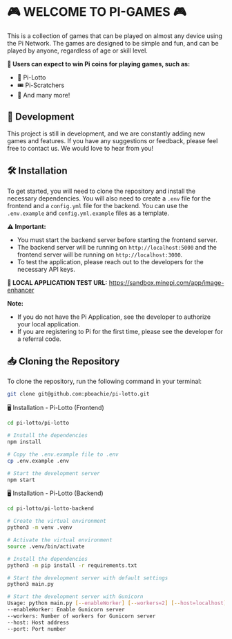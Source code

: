 # 🎮 WELCOME TO PI-GAMES 🎮

This is a collection of games that can be played on almost any device using the Pi Network. The games are designed to be simple and fun, and can be played by anyone, regardless of age or skill level.

**🎉 Users can expect to win Pi coins for playing games, such as:**
- 🎰 Pi-Lotto
- 🎟️ Pi-Scratchers
- 🎲 And many more!

## 🚧 Development

This project is still in development, and we are constantly adding new games and features. If you have any suggestions or feedback, please feel free to contact us. We would love to hear from you!

## 🛠️ Installation

To get started, you will need to clone the repository and install the necessary dependencies. You will also need to create a `.env` file for the frontend and a `config.yml` file for the backend. You can use the `.env.example` and `config.yml.example` files as a template.

**⚠️ Important:**
- You must start the backend server before starting the frontend server.
- The backend server will be running on `http://localhost:5000` and the frontend server will be running on `http://localhost:3000`.
- To test the application, please reach out to the developers for the necessary API keys.

**🔗 LOCAL APPLICATION TEST URL:**
https://sandbox.minepi.com/app/image-enhancer

**Note:**
- If you do not have the Pi Application, see the developer to authorize your local application.
- If you are registering to Pi for the first time, please see the developer for a referral code.

## 📥 Cloning the Repository

To clone the repository, run the following command in your terminal:

```bash
git clone git@github.com:pboachie/pi-lotto.git
```

🖥️ Installation - Pi-Lotto (Frontend)
```bash
cd pi-lotto/pi-lotto

# Install the dependencies
npm install

# Copy the .env.example file to .env
cp .env.example .env

# Start the development server
npm start
```

🖥️ Installation - Pi-Lotto (Backend)
```bash
cd pi-lotto/pi-lotto-backend

# Create the virtual environment
python3 -m venv .venv

# Activate the virtual environment
source .venv/bin/activate

# Install the dependencies
python3 -m pip install -r requirements.txt

# Start the development server with default settings
python3 main.py

# Start the development server with Gunicorn
Usage: python main.py [--enableWorker] [--workers=2] [--host=localhost] [--port=5000]
--enableWorker: Enable Gunicorn server
--workers: Number of workers for Gunicorn server
--host: Host address
--port: Port number
```
```